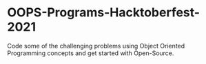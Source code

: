 # OOPS-Programs-Hacktoberfest-2021
Code some of the challenging problems using Object Oriented Programming concepts and get started with Open-Source.
